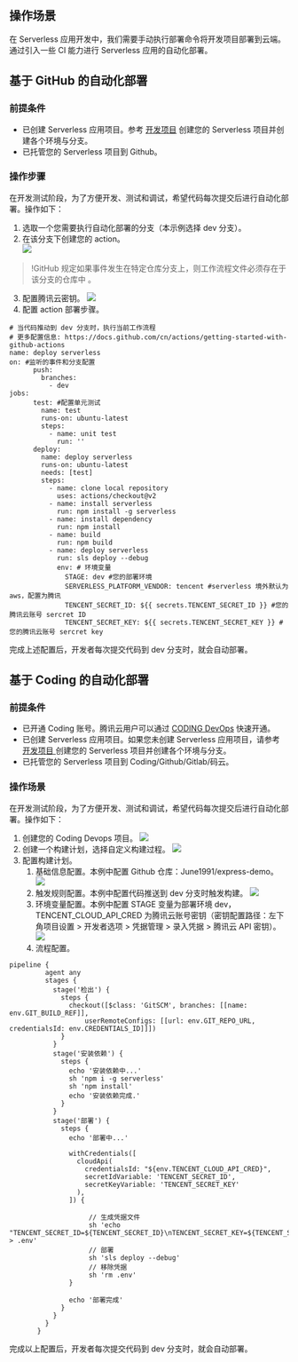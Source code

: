 ## 操作场景
在 Serverless 应用开发中，我们需要手动执行部署命令将开发项目部署到云端。通过引入一些 CI 能力进行 Serverless 应用的自动化部署。

##  基于 GitHub 的自动化部署

### 前提条件

- 已创建 Serverless 应用项目。参考 [开发项目](https://cloud.tencent.com/document/product/1154/47288) 创建您的 Serverless 项目并创建各个环境与分支。
- 已托管您的 Serverless 项目到 Github。

### 操作步骤

在开发测试阶段，为了方便开发、测试和调试，希望代码每次提交后进行自动化部署。操作如下：
1. 选取一个您需要执行自动化部署的分支（本示例选择 dev 分支）。
2. 在该分支下创建您的 action。  
![](https://main.qcloudimg.com/raw/6863deb3acfb9a8de75d8a0447ec4d20.png)
>!GitHub 规定如果事件发生在特定仓库分支上，则工作流程文件必须存在于该分支的仓库中 。
3. 配置腾讯云密钥。
![](https://main.qcloudimg.com/raw/e67ecc4fd932124db5d6bfa54b3ebb73.png)
4. 配置 action 部署步骤。
```
# 当代码推动到 dev 分支时，执行当前工作流程
# 更多配置信息: https://docs.github.com/cn/actions/getting-started-with-github-actions
name: deploy serverless
on: #监听的事件和分支配置
      push:
        branches:
          - dev 
jobs:
      test: #配置单元测试
        name: test
        runs-on: ubuntu-latest
        steps:
          - name: unit test
            run: '' 
      deploy:
        name: deploy serverless
        runs-on: ubuntu-latest
        needs: [test]
        steps:
          - name: clone local repository
            uses: actions/checkout@v2
          - name: install serverless
            run: npm install -g serverless
          - name: install dependency
            run: npm install
          - name: build
            run: npm build
          - name: deploy serverless
            run: sls deploy --debug
            env: # 环境变量
              STAGE: dev #您的部署环境
              SERVERLESS_PLATFORM_VENDOR: tencent #serverless 境外默认为 aws，配置为腾讯
              TENCENT_SECRET_ID: ${{ secrets.TENCENT_SECRET_ID }} #您的腾讯云账号 sercret ID
              TENCENT_SECRET_KEY: ${{ secrets.TENCENT_SECRET_KEY }} #您的腾讯云账号 sercret key 
```

完成上述配置后，开发者每次提交代码到 dev 分支时，就会自动部署。

##  基于 Coding 的自动化部署

### 前提条件

- 已开通 Coding 账号。腾讯云用户可以通过 [CODING DevOps](https://console.cloud.tencent.com/coding) 快速开通。
- 已创建 Serverless 应用项目。如果您未创建 Serverless 应用项目，请参考 [开发项目 ](https://cloud.tencent.com/document/product/1154/47288)创建您的 Serverless 项目并创建各个环境与分支。
- 已托管您的 Serverless 项目到 Coding/Github/Gitlab/码云。

### 操作场景
在开发测试阶段，为了方便开发、测试和调试，希望代码每次提交后进行自动化部署。操作如下：

1. 创建您的 Coding Devops 项目。
![](https://main.qcloudimg.com/raw/89a7c0952c861f2d20312f82421bb185.png)
2. 创建一个构建计划，选择自定义构建过程。
![](https://main.qcloudimg.com/raw/ff4344b46b6e7294305b11d375625478.png)
3. 配置构建计划。
   1. 基础信息配置。本例中配置 Github 仓库：June1991/express-demo。
    ![](https://main.qcloudimg.com/raw/b98edca31948731cd1c7cd9d8bb1389a.png)
   2. 触发规则配置。本例中配置代码推送到 dev 分支时触发构建。
    ![](https://main.qcloudimg.com/raw/02f29fde9198c894ac2781966e09a1ed.png)
   3. 环境变量配置。本例中配置 STAGE 变量为部署环境 dev，TENCENT_CLOUD_API_CRED 为腾讯云账号密钥（密钥配置路径：左下角项目设置 > 开发者选项 > 凭据管理 > 录入凭据 > 腾讯云 API 密钥）。
![](https://main.qcloudimg.com/raw/c27da8efffef370ca82456455591dc0c.png)
   4. 流程配置。
```
pipeline {
         agent any
         stages {
           stage('检出') {
             steps {
               checkout([$class: 'GitSCM', branches: [[name: env.GIT_BUILD_REF]],
                   userRemoteConfigs: [[url: env.GIT_REPO_URL, credentialsId: env.CREDENTIALS_ID]]])
             }
           }
           stage('安装依赖') {
             steps {
               echo '安装依赖中...'
               sh 'npm i -g serverless'
               sh 'npm install'
               echo '安装依赖完成.'
             }
           }
           stage('部署') {
             steps {
               echo '部署中...'
      
               withCredentials([
                 cloudApi(
                   credentialsId: "${env.TENCENT_CLOUD_API_CRED}",
                   secretIdVariable: 'TENCENT_SECRET_ID',
                   secretKeyVariable: 'TENCENT_SECRET_KEY'
                 ),
               ]) {
      
                    // 生成凭据文件
                    sh 'echo "TENCENT_SECRET_ID=${TENCENT_SECRET_ID}\nTENCENT_SECRET_KEY=${TENCENT_SECRET_KEY}" > .env'
                    // 部署
                    sh 'sls deploy --debug'   
                    // 移除凭据
                    sh 'rm .env' 
               }
      
               echo '部署完成'
             }
           }
         }
       }
```
完成以上配置后，开发者每次提交代码到 dev 分支时，就会自动部署。
